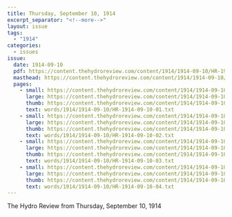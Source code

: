 ```yaml
---
title: Thursday, September 10, 1914
excerpt_separator: "<!--more-->"
layout: issue
tags:
  - "1914"
categories:
  - issues
issue:
  date: 1914-09-10
  pdf: https://content.thehydroreview.com/content/1914/1914-09-10/HR-1914-09-10.pdf
  masthead: https://content.thehydroreview.com/content/1914/1914-09-10/masthead/HR-1914-09-10.jpg
  pages:
    - small: https://content.thehydroreview.com/content/1914/1914-09-10/small/HR-1914-09-10-01.jpg
      large: https://content.thehydroreview.com/content/1914/1914-09-10/large/HR-1914-09-10-01.jpg
      thumb: https://content.thehydroreview.com/content/1914/1914-09-10/thumbnails/HR-1914-09-10-01.jpg
      text: words/1914/1914-09-10/HR-1914-09-10-01.txt
    - small: https://content.thehydroreview.com/content/1914/1914-09-10/small/HR-1914-09-10-02.jpg
      large: https://content.thehydroreview.com/content/1914/1914-09-10/large/HR-1914-09-10-02.jpg
      thumb: https://content.thehydroreview.com/content/1914/1914-09-10/thumbnails/HR-1914-09-10-02.jpg
      text: words/1914/1914-09-10/HR-1914-09-10-02.txt
    - small: https://content.thehydroreview.com/content/1914/1914-09-10/small/HR-1914-09-10-03.jpg
      large: https://content.thehydroreview.com/content/1914/1914-09-10/large/HR-1914-09-10-03.jpg
      thumb: https://content.thehydroreview.com/content/1914/1914-09-10/thumbnails/HR-1914-09-10-03.jpg
      text: words/1914/1914-09-10/HR-1914-09-10-03.txt
    - small: https://content.thehydroreview.com/content/1914/1914-09-10/small/HR-1914-09-10-04.jpg
      large: https://content.thehydroreview.com/content/1914/1914-09-10/large/HR-1914-09-10-04.jpg
      thumb: https://content.thehydroreview.com/content/1914/1914-09-10/thumbnails/HR-1914-09-10-04.jpg
      text: words/1914/1914-09-10/HR-1914-09-10-04.txt
---
```


The Hydro Review from Thursday, September 10, 1914

<!--more-->

